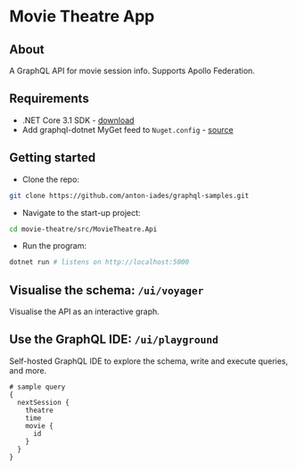 # Movie Theatre App

## About

A GraphQL API for movie session info. Supports Apollo Federation.

## Requirements

- .NET Core 3.1 SDK - [download](https://dotnet.microsoft.com/download)
- Add graphql-dotnet MyGet feed to `Nuget.config` - [source](https://www.myget.org/F/graphql-dotnet/api/v3/index.json)

## Getting started

- Clone the repo:

```sh
git clone https://github.com/anton-iades/graphql-samples.git
```

- Navigate to the start-up project:

```sh
cd movie-theatre/src/MovieTheatre.Api
```

- Run the program:

```sh
dotnet run # listens on http://localhost:5000
```

## Visualise the schema: `/ui/voyager`

Visualise the API as an interactive graph.

## Use the GraphQL IDE: `/ui/playground`

Self-hosted GraphQL IDE to explore the schema, write and execute queries, and more.

```gql
# sample query
{
  nextSession {
    theatre
    time
    movie {
      id
    }
  }
}
```
